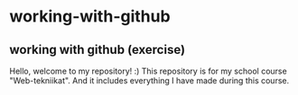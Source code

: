 # working-with-github
working with github (exercise)
------------------------------------
Hello, welcome to my repository! :)
This repository is for my school course "Web-tekniikat".
And it includes everything I have made during this course.
